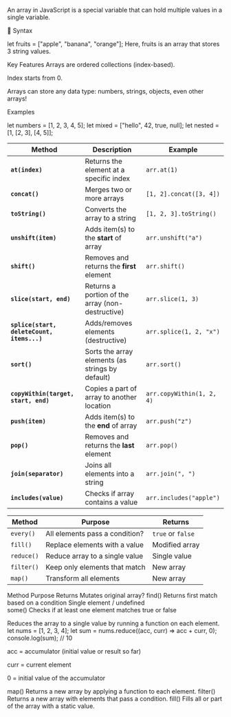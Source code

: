 An array in JavaScript is a special variable that can hold multiple values in a single variable.

🔹 Syntax

let fruits = ["apple", "banana", "orange"];
Here, fruits is an array that stores 3 string values.

Key Features
Arrays are ordered collections (index-based).

Index starts from 0.

Arrays can store any data type: numbers, strings, objects, even other arrays!

Examples

let numbers = [1, 2, 3, 4, 5];
let mixed = ["hello", 42, true, null];
let nested = [1, [2, 3], [4, 5]];

| Method                                     | Description                                      | Example                   |
| ------------------------------------------ | ------------------------------------------------ | ------------------------- |
| **`at(index)`**                            | Returns the element at a specific index          | `arr.at(1)`               |
| **`concat()`**                             | Merges two or more arrays                        | `[1, 2].concat([3, 4])`   |
| **`toString()`**                           | Converts the array to a string                   | `[1, 2, 3].toString()`    |
| **`unshift(item)`**                        | Adds item(s) to the **start** of array           | `arr.unshift("a")`        |
| **`shift()`**                              | Removes and returns the **first** element        | `arr.shift()`             |
| **`slice(start, end)`**                    | Returns a portion of the array (non-destructive) | `arr.slice(1, 3)`         |
| **`splice(start, deleteCount, items...)`** | Adds/removes elements (destructive)              | `arr.splice(1, 2, "x")`   |
| **`sort()`**                               | Sorts the array elements (as strings by default) | `arr.sort()`              |yes
| **`copyWithin(target, start, end)`**       | Copies a part of array to another location       | `arr.copyWithin(1, 2, 4)` |yes
| **`push(item)`**                           | Adds item(s) to the **end** of array             | `arr.push("z")`           |
| **`pop()`**                                | Removes and returns the **last** element         | `arr.pop()`               |
| **`join(separator)`**                      | Joins all elements into a string                 | `arr.join(", ")`          |
| **`includes(value)`**                      | Checks if array contains a value                 | `arr.includes("apple")`   |

| Method     | Purpose                        | Returns           |
| ---------- | ------------------------------ | ----------------- |
| `every()`  | All elements pass a condition? | `true` or `false` |
| `fill()`   | Replace elements with a value  | Modified array    |yes
| `reduce()` | Reduce array to a single value | Single value      |no
| `filter()` | Keep only elements that match  | New array         |
| `map()`    | Transform all elements         | New array         |

Method	Purpose	Returns	Mutates original array?
find()	Returns first match based on a condition	Single element / undefined	
some()	Checks if at least one element matches	    true or false


Reduces the array to a single value by running a function on each element.
let nums = [1, 2, 3, 4];
let sum = nums.reduce((acc, curr) => acc + curr, 0);
console.log(sum); // 10

acc = accumulator (initial value or result so far)

curr = current element

0 = initial value of the accumulator

map()
Returns a new array by applying a function to each element.
filter()
Returns a new array with elements that pass a condition.
fill()
Fills all or part of the array with a static value.

